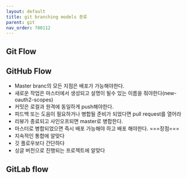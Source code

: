 ```yaml
---
layout: default
title: git branching models 종류
parent: git
nav_order: 700112
---
```


## Git Flow

## GitHub Flow
* Master branc의 모든 지점은 배포가 가능해야한다.
* 새로운 작업은 마스터에서 생성되고 설명이 될수 있는 이름을 줘야한다(new-oauth2-scopes)
* 커밋은 로컬과 원격에 동일하게 push해야한다.
* 피드백 또는 도음이 필요하거나 병합될 준비가 되었다면 pull request를 열어라
* 리뷰가 종료되고 사인오프되면 master로 병합한다.
* 마스터로 병합되었으면 즉시 배포 가능해야 하고 배포 해야한다.
  ===장점===
* 지속적인 통합에 알맞다
* 깃 플로우보다 간단하다
* 싱글 버전으로 진행되는 프로젝트에 알맞다

## GitLab flow
